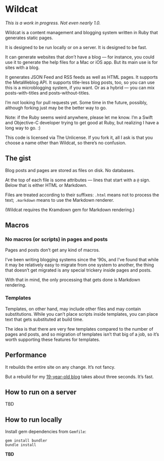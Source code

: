 # Wildcat

*This is a work in progress. Not even nearly 1.0.*

Wildcat is a content management and blogging system written in Ruby that generates static pages.

It is designed to be run locally or on a server. It is designed to be fast.

It can generate websites that *don’t* have a blog — for instance, you could use it to generate the help files for a Mac or iOS app. But its main use is for sites with a blog.

It generates JSON Feed and RSS feeds as well as HTML pages. It supports the MetaWeblog API. It supports title-less blog posts, too, so you can use this is a microblogging system, if you want. Or as a hybrid — you can mix posts-with-titles and posts-without-titles.

I’m not looking for pull requests yet. Some time in the future, possibly, although forking just may be the better way to go.

Note: if the Ruby seems weird anywhere, please let me know. I’m a Swift and Objective-C developer trying to get good at Ruby, but realizing I have a long way to go. :)

This code is licensed via The Unlicense. If you fork it, all I ask is that you choose a name other than Wildcat, so there’s no confusion.

## The gist

Blog posts and pages are stored as files on disk. No databases.

At the top of each file is some attributes — lines that start with a `@` sign. Below that is either HTML or Markdown.

Files are treated according to their suffixes: `.html` means not to process the text; `.markdown` means to use the Markdown renderer.

(Wildcat requires the Kramdown gem for Markdown rendering.)

## Macros

### No macros (or scripts) in pages and posts

Pages and posts don’t get any kind of macros.

I’ve been writing blogging systems since the ’90s, and I’ve found that while it may be relatively easy to migrate from one system to another, the thing that doesn’t get migrated is any special trickery inside pages and posts.

With that in mind, the only processing that gets done is Markdown rendering.

### Templates

Templates, on other hand, may include other files and may contain substitutions. While you can’t place scripts inside templates, you can place text that gets substituted at build time.

The idea is that there are very few templates compared to the number of pages and posts, and so migration of templates isn’t that big of a job, so it’s worth supporting these features for templates.

## Performance

It rebuilds the entire site on any change. It’s not fancy.

But a rebuild for my [19-year-old blog](http://inessential.com/) takes about three seconds. It’s fast.

## How to run on a server

TBD

## How to run locally

Install gem dependencies from `Gemfile`:

```
gem install bundler
bundle install
```

**TBD**
